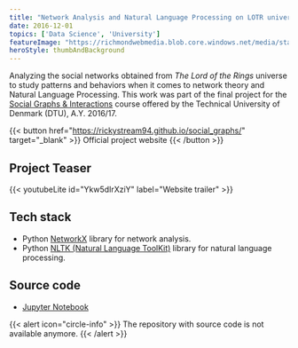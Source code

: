 ```yaml
---
title: "Network Analysis and Natural Language Processing on LOTR universe"
date: 2016-12-01
topics: ['Data Science', 'University']
featureImage: "https://richmondwebmedia.blob.core.windows.net/media/static_assets/projects/lotr_data_analysis/frodo_wordcloud.png"
heroStyle: thumbAndBackground
---
```


Analyzing the social networks obtained from _The Lord of the Rings_ universe to study patterns and behaviors when it comes to network theory and Natural Language Processing. This work was part of the final project for the [Social Graphs & Interactions](https://kurser.dtu.dk/course/02805) course offered by the Technical University of Denmark (DTU), A.Y. 2016/17.

{{< button href="https://rickystream94.github.io/social_graphs/" target="_blank" >}}
Official project website
{{< /button >}}

## Project Teaser

{{< youtubeLite id="Ykw5dIrXziY" label="Website trailer" >}}

## Tech stack

- Python [NetworkX](https://networkx.org/documentation/stable/) library for network analysis.
- Python [NLTK (Natural Language ToolKit)](https://www.nltk.org/) library for natural language processing.

## Source code

- [Jupyter Notebook](http://nbviewer.jupyter.org/github/rickystream94/rickystream94.github.io/blob/master/social_graphs/Final_Project.ipynb)

{{< alert icon="circle-info" >}}
The repository with source code is not available anymore.
{{< /alert >}}